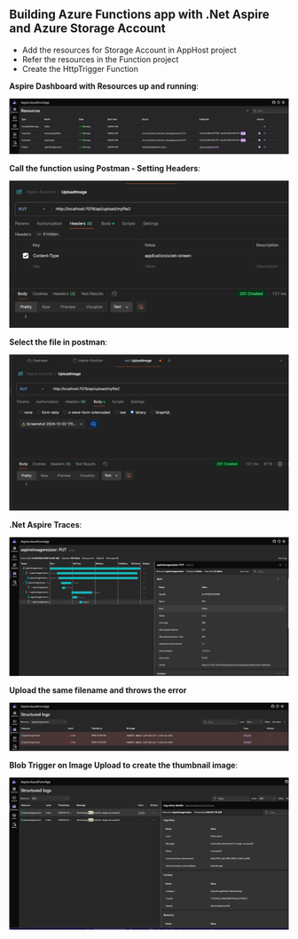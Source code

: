 ## Building Azure Functions app with .Net Aspire and Azure Storage Account

- Add the resources for Storage Account in AppHost project
- Refer the resources in the Function project
- Create the HttpTrigger Function 

**Aspire Dashboard with Resources up and running**:

![alt text](image-2.png)

**Call the function using Postman - Setting Headers**:

![alt text](image-4.png)

**Select the file in postman**:

![alt text](image-3.png)

**.Net Aspire Traces**:

![alt text](image.png)

**Upload the same filename and throws the error**

![alt text](image-1.png)

**Blob Trigger on Image Upload to create the thumbnail image**:

![alt text](image-5.png)